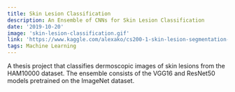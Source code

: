 ```yaml
---
title: Skin Lesion Classification
description: An Ensemble of CNNs for Skin Lesion Classification
date: '2019-10-20'
image: 'skin-lesion-classification.gif'
link: 'https://www.kaggle.com/alexako/cs200-1-skin-lesion-segmentation-classification'
tags: Machine Learning
---
```


A thesis project that classifies dermoscopic images of skin lesions from the HAM10000 dataset. The ensemble consists of the VGG16 and ResNet50 models pretrained on the ImageNet dataset.
